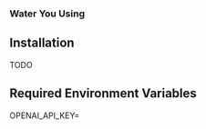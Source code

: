 ### Water You Using

## Installation
TODO

## Required Environment Variables
OPENAI_API_KEY=<your openai api key>